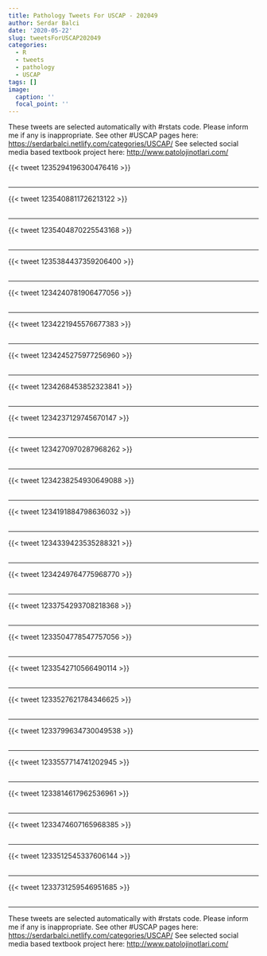 ```yaml
---
title: Pathology Tweets For USCAP - 202049
author: Serdar Balci
date: '2020-05-22'
slug: tweetsForUSCAP202049
categories:
  - R
  - tweets
  - pathology
  - USCAP
tags: []
image:
  caption: ''
  focal_point: ''
---
```



These tweets are selected automatically with #rstats code. Please inform me if any is inappropriate.
See other #USCAP pages here: https://serdarbalci.netlify.com/categories/USCAP/ 
See selected social media based textbook project here: http://www.patolojinotlari.com/

{{< tweet 1235294196300476416 >}}
<br>
<br>
<hr>
{{< tweet 1235408811726213122 >}}
<br>
<br>
<hr>
{{< tweet 1235404870225543168 >}}
<br>
<br>
<hr>
{{< tweet 1235384437359206400 >}}
<br>
<br>
<hr>
{{< tweet 1234240781906477056 >}}
<br>
<br>
<hr>
{{< tweet 1234221945576677383 >}}
<br>
<br>
<hr>
{{< tweet 1234245275977256960 >}}
<br>
<br>
<hr>
{{< tweet 1234268453852323841 >}}
<br>
<br>
<hr>
{{< tweet 1234237129745670147 >}}
<br>
<br>
<hr>
{{< tweet 1234270970287968262 >}}
<br>
<br>
<hr>
{{< tweet 1234238254930649088 >}}
<br>
<br>
<hr>
{{< tweet 1234191884798636032 >}}
<br>
<br>
<hr>
{{< tweet 1234339423535288321 >}}
<br>
<br>
<hr>
{{< tweet 1234249764775968770 >}}
<br>
<br>
<hr>
{{< tweet 1233754293708218368 >}}
<br>
<br>
<hr>
{{< tweet 1233504778547757056 >}}
<br>
<br>
<hr>
{{< tweet 1233542710566490114 >}}
<br>
<br>
<hr>
{{< tweet 1233527621784346625 >}}
<br>
<br>
<hr>
{{< tweet 1233799634730049538 >}}
<br>
<br>
<hr>
{{< tweet 1233557714741202945 >}}
<br>
<br>
<hr>
{{< tweet 1233814617962536961 >}}
<br>
<br>
<hr>
{{< tweet 1233474607165968385 >}}
<br>
<br>
<hr>
{{< tweet 1233512545337606144 >}}
<br>
<br>
<hr>
{{< tweet 1233731259546951685 >}}
<br>
<br>
<hr>


These tweets are selected automatically with #rstats code. Please inform me if any is inappropriate.
See other #USCAP pages here: https://serdarbalci.netlify.com/categories/USCAP/ 
See selected social media based textbook project here: http://www.patolojinotlari.com/
